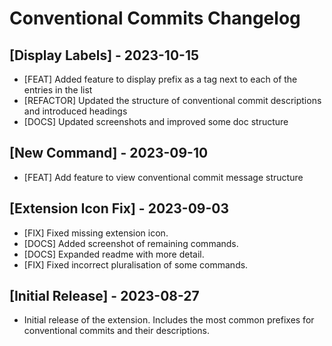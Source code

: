 # Conventional Commits Changelog

## [Display Labels] - 2023-10-15

- [FEAT] Added feature to display prefix as a tag next to each of the entries in the list
- [REFACTOR] Updated the structure of conventional commit descriptions and introduced headings
- [DOCS] Updated screenshots and improved some doc structure

## [New Command] - 2023-09-10

- [FEAT] Add feature to view conventional commit message structure

## [Extension Icon Fix] - 2023-09-03

- [FIX] Fixed missing extension icon.
- [DOCS] Added screenshot of remaining commands.
- [DOCS] Expanded readme with more detail.
- [FIX] Fixed incorrect pluralisation of some commands.

## [Initial Release] - 2023-08-27

- Initial release of the extension. Includes the most common prefixes for conventional commits and their descriptions.
